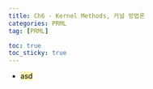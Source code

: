 ```yaml
---
title: Ch6 - Kernel Methods, 커널 방법론
categories: PRML
tag: [PRML]

toc: true
toc_sticky: true
---
```


- <mark style='background-color: #fff5b1'> asd </mark>


